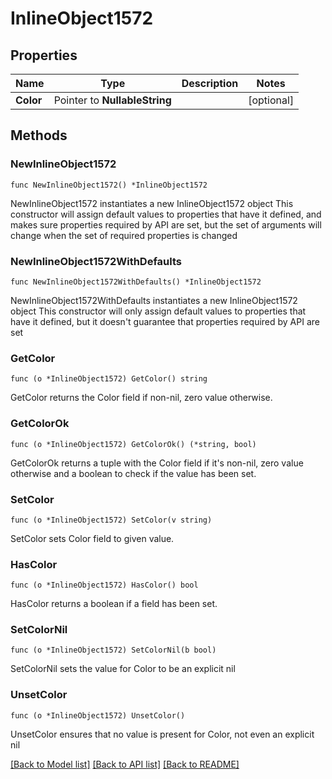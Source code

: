 # InlineObject1572

## Properties

Name | Type | Description | Notes
------------ | ------------- | ------------- | -------------
**Color** | Pointer to **NullableString** |  | [optional] 

## Methods

### NewInlineObject1572

`func NewInlineObject1572() *InlineObject1572`

NewInlineObject1572 instantiates a new InlineObject1572 object
This constructor will assign default values to properties that have it defined,
and makes sure properties required by API are set, but the set of arguments
will change when the set of required properties is changed

### NewInlineObject1572WithDefaults

`func NewInlineObject1572WithDefaults() *InlineObject1572`

NewInlineObject1572WithDefaults instantiates a new InlineObject1572 object
This constructor will only assign default values to properties that have it defined,
but it doesn't guarantee that properties required by API are set

### GetColor

`func (o *InlineObject1572) GetColor() string`

GetColor returns the Color field if non-nil, zero value otherwise.

### GetColorOk

`func (o *InlineObject1572) GetColorOk() (*string, bool)`

GetColorOk returns a tuple with the Color field if it's non-nil, zero value otherwise
and a boolean to check if the value has been set.

### SetColor

`func (o *InlineObject1572) SetColor(v string)`

SetColor sets Color field to given value.

### HasColor

`func (o *InlineObject1572) HasColor() bool`

HasColor returns a boolean if a field has been set.

### SetColorNil

`func (o *InlineObject1572) SetColorNil(b bool)`

 SetColorNil sets the value for Color to be an explicit nil

### UnsetColor
`func (o *InlineObject1572) UnsetColor()`

UnsetColor ensures that no value is present for Color, not even an explicit nil

[[Back to Model list]](../README.md#documentation-for-models) [[Back to API list]](../README.md#documentation-for-api-endpoints) [[Back to README]](../README.md)


